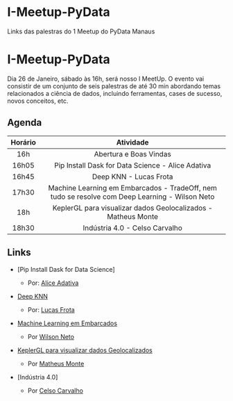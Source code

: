 # I-Meetup-PyData
Links das palestras do 1 Meetup do PyData Manaus

# I-Meetup-PyData
Dia 26 de Janeiro, sábado às 16h, será nosso I MeetUp. O evento vai consistir de um conjunto de seis palestras de até 30 min abordando temas relacionados a ciência de dados, incluindo ferramentas, cases de sucesso, novos conceitos, etc.

## Agenda

| Horário |                                            Atividade                                           |
|:-------:|:----------------------------------------------------------------------------------------------:|
|   16h   | Abertura e Boas Vindas                                                                         |
|  16h05  | Pip Install Dask for Data Science - Alice Adativa                                              |
|  16h45  | Deep KNN - Lucas Frota                                                                         |
|  17h30  | Machine Learning em Embarcados - TradeOff, nem tudo se resolve com Deep Learning - Wilson Neto |
|   18h   | KeplerGL para visualizar dados Geolocalizados - Matheus Monte                                  |
|  18h30  | Indústria 4.0 - Celso Carvalho                                                                 |

## Links

* [Pip Install Dask for Data Science]
  - Por: [Alice Adativa](https://www.linkedin.com/in/alice-adativa/)
  
* [Deep KNN](Deep_Knn.pdf)
  - Por: [Lucas Frota](https://www.linkedin.com/in/lucas-frota/)
  
* [Machine Learning em Embarcados](https://docs.google.com/presentation/d/1xgyvfgWD2kVmdAxsJ407GWGDq7dfa45zvxKlyiR9L8I/edit#slide=id.p)
  - Por [Wilson Neto](https://www.linkedin.com/in/netoolii/)
  
* [KeplerGL para visualizar dados Geolocalizados](Geo_Data_Visualization_using_Kepler.gl.pdf)
  - Por [Matheus Monte](https://www.linkedin.com/in/matheus-monte/)
  
* [Indústria 4.0]
  - Por [Celso Carvalho](https://www.linkedin.com/in/celso-carvalho-52181798/)
